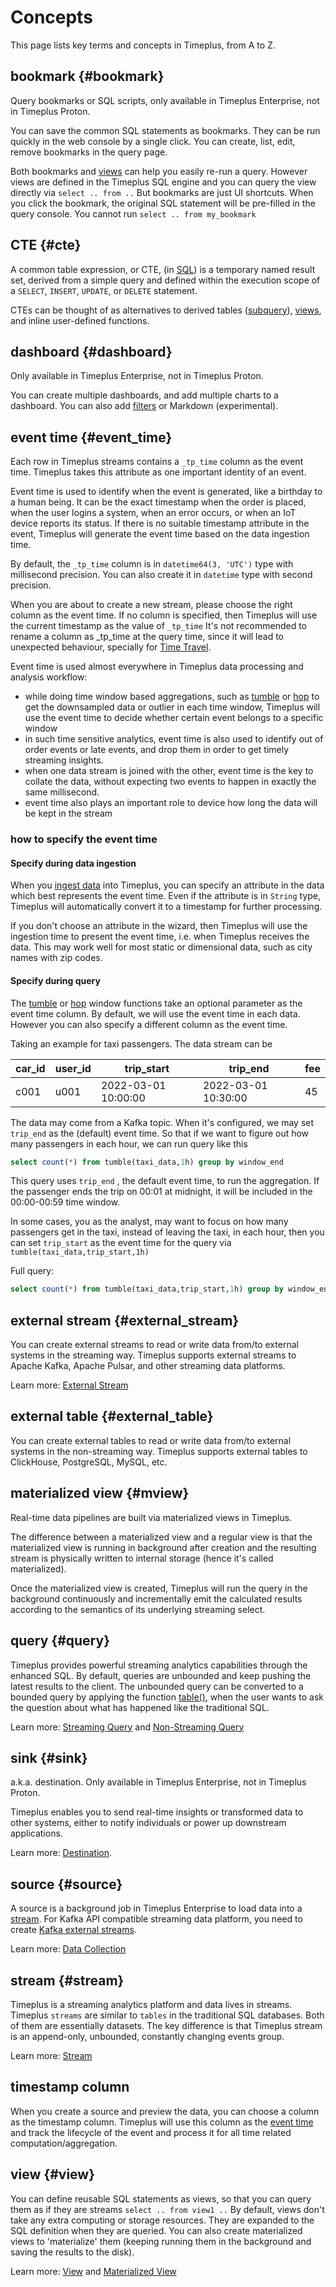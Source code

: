 # Concepts

This page lists key terms and concepts in Timeplus, from A to Z.

## bookmark {#bookmark}

Query bookmarks or SQL scripts, only available in Timeplus Enterprise, not in Timeplus Proton.

You can save the common SQL statements as bookmarks. They can be run quickly in the web console by a single click. You can create, list, edit, remove bookmarks in the query page.

Both bookmarks and [views](/glossary#view) can help you easily re-run a query. However views are defined in the Timeplus SQL engine and you can query the view directly via `select .. from ..` But bookmarks are just UI shortcuts. When you click the bookmark, the original SQL statement will be pre-filled in the query console. You cannot run `select .. from my_bookmark`



## CTE {#cte}

A common table expression, or CTE, (in [SQL](https://en.wikipedia.org/wiki/SQL)) is a temporary named result set, derived from a simple query and defined within the execution scope of a `SELECT`, `INSERT`, `UPDATE`, or `DELETE` statement.

CTEs can be thought of as alternatives to derived tables ([subquery](https://en.wikipedia.org/wiki/Subquery)), [views](https://en.wikipedia.org/wiki/View_(database)), and inline user-defined functions.

## dashboard {#dashboard}

Only available in Timeplus Enterprise, not in Timeplus Proton.

You can create multiple dashboards, and add multiple charts to a dashboard. You can also add [filters](/viz#filter) or Markdown (experimental).

## event time {#event_time}

Each row in Timeplus streams contains a `_tp_time` column as the event time. Timeplus takes this attribute as one important identity of an event.

Event time is used to identify when the event is generated, like a birthday to a human being. It can be the exact timestamp when the order is placed, when the user logins a system, when an error occurs, or when an IoT device reports its status. If there is no suitable timestamp attribute in the event, Timeplus will generate the event time based on the data ingestion time.

By default, the `_tp_time` column is in `datetime64(3, 'UTC')` type with millisecond precision. You can also create it in `datetime` type with second precision.

When you are about to create a new stream, please choose the right column as the event time. If no column is specified, then Timeplus will use the current timestamp as the value of `_tp_time` It's not recommended to rename a column as \_tp_time at the query time, since it will lead to unexpected behaviour, specially for [Time Travel](/usecases#s-time-travel).

Event time is used almost everywhere in Timeplus data processing and analysis workflow:

- while doing time window based aggregations, such as [tumble](/functions_for_streaming#tumble) or [hop](/functions_for_streaming#hop) to get the downsampled data or outlier in each time window, Timeplus will use the event time to decide whether certain event belongs to a specific window
- in such time sensitive analytics, event time is also used to identify out of order events or late events, and drop them in order to get timely streaming insights.
- when one data stream is joined with the other, event time is the key to collate the data, without expecting two events to happen in exactly the same millisecond.
- event time also plays an important role to device how long the data will be kept in the stream

### how to specify the event time

#### Specify during data ingestion

When you [ingest data](/ingestion) into Timeplus, you can specify an attribute in the data which best represents the event time. Even if the attribute is in `String` type, Timeplus will automatically convert it to a timestamp for further processing.

If you don't choose an attribute in the wizard, then Timeplus will use the ingestion time to present the event time, i.e. when Timeplus receives the data. This may work well for most static or dimensional data, such as city names with zip codes.

#### Specify during query

The [tumble](/functions_for_streaming#tumble) or [hop](/functions_for_streaming#hop) window functions take an optional parameter as the event time column. By default, we will use the event time in each data. However you can also specify a different column as the event time.

Taking an example for taxi passengers. The data stream can be

| car_id | user_id | trip_start          | trip_end            | fee |
| ------ | ------- | ------------------- | ------------------- | --- |
| c001   | u001    | 2022-03-01 10:00:00 | 2022-03-01 10:30:00 | 45  |

The data may come from a Kafka topic. When it's configured, we may set `trip_end` as the (default) event time. So that if we want to figure out how many passengers in each hour, we can run query like this

```sql
select count(*) from tumble(taxi_data,1h) group by window_end
```

This query uses `trip_end` , the default event time, to run the aggregation. If the passenger ends the trip on 00:01 at midnight, it will be included in the 00:00-00:59 time window.

In some cases, you as the analyst, may want to focus on how many passengers get in the taxi, instead of leaving the taxi, in each hour, then you can set `trip_start` as the event time for the query via `tumble(taxi_data,trip_start,1h)`

Full query:

```sql
select count(*) from tumble(taxi_data,trip_start,1h) group by window_end
```


## external stream {#external_stream}

You can create external streams to read or write data from/to external systems in the streaming way. Timeplus supports external streams to Apache Kafka, Apache Pulsar, and other streaming data platforms.

Learn more: [External Stream](/external-stream)

## external table {#external_table}
You can create external tables to read or write data from/to external systems in the non-streaming way. Timeplus supports external tables to ClickHouse, PostgreSQL, MySQL, etc.


## materialized view {#mview}

Real-time data pipelines are built via materialized views in Timeplus.

The difference between a materialized view and a regular view is that the materialized view is running in background after creation and the resulting stream is physically written to internal storage (hence it's called materialized).

Once the materialized view is created, Timeplus will run the query in the background continuously and incrementally emit the calculated results according to the semantics of its underlying streaming select.

## query {#query}

Timeplus provides powerful streaming analytics capabilities through the enhanced SQL. By default, queries are unbounded and keep pushing the latest results to the client. The unbounded query can be converted to a bounded query by applying the function [table()](/functions_for_streaming#table), when the user wants to ask the question about what has happened like the traditional SQL.

Learn more: [Streaming Query](/stream-query) and [Non-Streaming Query](/history)

## sink {#sink}

a.k.a. destination. Only available in Timeplus Enterprise, not in Timeplus Proton.

Timeplus enables you to send real-time insights or transformed data to other systems, either to notify individuals or power up downstream applications.

Learn more: [Destination](/destination).

## source {#source}

A source is a background job in Timeplus Enterprise to load data into a [stream](#stream). For Kafka API compatible streaming data platform, you need to create [Kafka external streams](/proton-kafka).

Learn more: [Data Collection](/ingestion)

## stream {#stream}

Timeplus is a streaming analytics platform and data lives in streams. Timeplus `streams` are similar to `tables` in the traditional SQL databases. Both of them are essentially datasets. The key difference is that Timeplus stream is an append-only, unbounded, constantly changing events group.

Learn more: [Stream](/working-with-streams)

## timestamp column

When you create a source and preview the data, you can choose a column as the timestamp column. Timeplus will use this column as the [event time](/glossary#event_time) and track the lifecycle of the event and process it for all time related computation/aggregation.

## view {#view}

You can define reusable SQL statements as views, so that you can query them as if they are streams `select .. from view1 ..` By default, views don't take any extra computing or storage resources. They are expanded to the SQL definition when they are queried. You can also create materialized views to 'materialize' them (keeping running them in the background and saving the results to the disk).

Learn more: [View](/view) and [Materialized View](/view#m_view)
